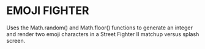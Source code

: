 # EMOJI FIGHTER

Uses the Math.random() and Math.floor() functions to generate an integer and render two emoji characters in a Street Fighter II matchup versus splash screen.